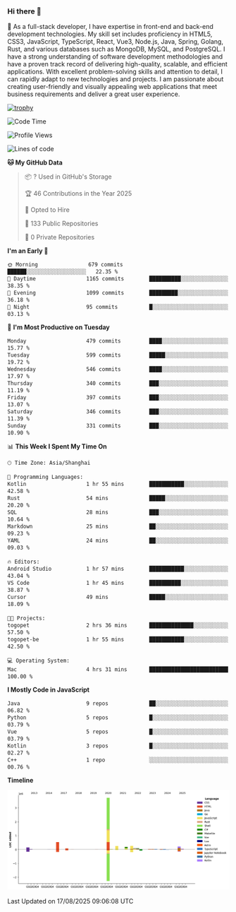 ### Hi there 👋

🌱 As a full-stack developer, I have expertise in front-end and back-end development technologies. My skill set includes proficiency in HTML5, CSS3, JavaScript, TypeScript, React, Vue3, Node.js, Java, Spring, Golang, Rust, and various databases such as MongoDB, MySQL, and PostgreSQL. I have a strong understanding of software development methodologies and have a proven track record of delivering high-quality, scalable, and efficient applications. With excellent problem-solving skills and attention to detail, I can rapidly adapt to new technologies and projects. I am passionate about creating user-friendly and visually appealing web applications that meet business requirements and deliver a great user experience.

[![trophy](https://github-profile-trophy.vercel.app/?username=elton&rank=SECRET,SSS,SS,S,AAA,AA,A&theme=onedark&no-frame=true&margin-w=10)](https://github.com/ryo-ma/github-profile-trophy)

<!--START_SECTION:waka-->
![Code Time](http://img.shields.io/badge/Code%20Time-1%2C851%20hrs%2040%20mins-blue)

![Profile Views](http://img.shields.io/badge/Profile%20Views-1-blue)

![Lines of code](https://img.shields.io/badge/From%20Hello%20World%20I%27ve%20Written-5.8%20million%20lines%20of%20code-blue)

**🐱 My GitHub Data** 

> 📦 ? Used in GitHub's Storage 
 > 
> 🏆 46 Contributions in the Year 2025
 > 
> 💼 Opted to Hire
 > 
> 📜 133 Public Repositories 
 > 
> 🔑 0 Private Repositories 
 > 
**I'm an Early 🐤** 

```text
🌞 Morning                679 commits         ██████░░░░░░░░░░░░░░░░░░░   22.35 % 
🌆 Daytime                1165 commits        ██████████░░░░░░░░░░░░░░░   38.35 % 
🌃 Evening                1099 commits        █████████░░░░░░░░░░░░░░░░   36.18 % 
🌙 Night                  95 commits          █░░░░░░░░░░░░░░░░░░░░░░░░   03.13 % 
```
📅 **I'm Most Productive on Tuesday** 

```text
Monday                   479 commits         ████░░░░░░░░░░░░░░░░░░░░░   15.77 % 
Tuesday                  599 commits         █████░░░░░░░░░░░░░░░░░░░░   19.72 % 
Wednesday                546 commits         ████░░░░░░░░░░░░░░░░░░░░░   17.97 % 
Thursday                 340 commits         ███░░░░░░░░░░░░░░░░░░░░░░   11.19 % 
Friday                   397 commits         ███░░░░░░░░░░░░░░░░░░░░░░   13.07 % 
Saturday                 346 commits         ███░░░░░░░░░░░░░░░░░░░░░░   11.39 % 
Sunday                   331 commits         ███░░░░░░░░░░░░░░░░░░░░░░   10.90 % 
```


📊 **This Week I Spent My Time On** 

```text
🕑︎ Time Zone: Asia/Shanghai

💬 Programming Languages: 
Kotlin                   1 hr 55 mins        ███████████░░░░░░░░░░░░░░   42.58 % 
Rust                     54 mins             █████░░░░░░░░░░░░░░░░░░░░   20.20 % 
SQL                      28 mins             ███░░░░░░░░░░░░░░░░░░░░░░   10.64 % 
Markdown                 25 mins             ██░░░░░░░░░░░░░░░░░░░░░░░   09.23 % 
YAML                     24 mins             ██░░░░░░░░░░░░░░░░░░░░░░░   09.03 % 

🔥 Editors: 
Android Studio           1 hr 57 mins        ███████████░░░░░░░░░░░░░░   43.04 % 
VS Code                  1 hr 45 mins        ██████████░░░░░░░░░░░░░░░   38.87 % 
Cursor                   49 mins             █████░░░░░░░░░░░░░░░░░░░░   18.09 % 

🐱‍💻 Projects: 
togopet                  2 hrs 36 mins       ██████████████░░░░░░░░░░░   57.50 % 
togopet-be               1 hr 55 mins        ███████████░░░░░░░░░░░░░░   42.50 % 

💻 Operating System: 
Mac                      4 hrs 31 mins       █████████████████████████   100.00 % 
```

**I Mostly Code in JavaScript** 

```text
Java                     9 repos             ██░░░░░░░░░░░░░░░░░░░░░░░   06.82 % 
Python                   5 repos             █░░░░░░░░░░░░░░░░░░░░░░░░   03.79 % 
Vue                      5 repos             █░░░░░░░░░░░░░░░░░░░░░░░░   03.79 % 
Kotlin                   3 repos             █░░░░░░░░░░░░░░░░░░░░░░░░   02.27 % 
C++                      1 repo              ░░░░░░░░░░░░░░░░░░░░░░░░░   00.76 % 
```



**Timeline**

![Lines of Code chart](https://raw.githubusercontent.com/elton/elton/main/assets/bar_graph.png)


 Last Updated on 17/08/2025 09:06:08 UTC
<!--END_SECTION:waka-->

<!--
**elton/elton** is a ✨ _special_ ✨ repository because its `README.md` (this file) appears on your GitHub profile.

Here are some ideas to get you started:

- 🔭 I’m currently working on ...
- 🌱 I’m currently learning ...
- 👯 I’m looking to collaborate on ...
- 🤔 I’m looking for help with ...
- 💬 Ask me about ...
- 📫 How to reach me: ...
- 😄 Pronouns: ...
- ⚡ Fun fact: ...
-->

